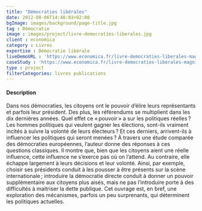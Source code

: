 ```yaml
---
title: "Démocraties libérales"
date: 2012-08-06T14:48:03+02:00
bgImage: images/background/page-title.jpg
tag : Démocratie
image : images/project/livre-democraties-liberales.jpg
client : economica
category : Livres
expertise : Démocratie libérale
liveDemoURL : 'https://www.economica.fr/livre-democraties-liberales-magni-berton-raul,fr,4,9782717864700.cfm'
caseStudy : 'https://www.economica.fr/livre-democraties-liberales-magni-berton-raul,fr,4,9782717864700.cfm'
type : project
filterCategories: livres publications
---
```


#### Description
Dans nos démocraties, les citoyens ont le pouvoir d’élire leurs représentants et parfois leur président. Des plus, les référendums se multiplient dans les dix dernières années. Quel effet ce « pouvoir » a sur les politiques réelles ? Les hommes politiques qui veulent gagner les élections, sont-ils vraiment incités à suivre la volonté de leurs électeurs ? Et ces derniers, arrivent-ils à influencer les politiques qui seront menées ? À travers une étude comparée des démocraties européennes, l’auteur donne des réponses à ces questions classiques. Il montre que, bien que les citoyens aient une réelle influence, cette influence ne s’exerce pas où on l’attend. Au contraire, elle échappe largement à leurs décisions et leur volonté. Ainsi, par exemple, choisir ses présidents conduit à les pousser à être présents sur la scène internationale ; introduire la démocratie directe conduit à donner un pouvoir supplémentaire aux citoyens plus aisés, mais ne pas l’introduire porte à des difficultés à maitriser la dette publique. Cet ouvrage est, en bref, une exploration des mécanismes, parfois un peu surprenants, qui déterminent les politiques actuelles. 
